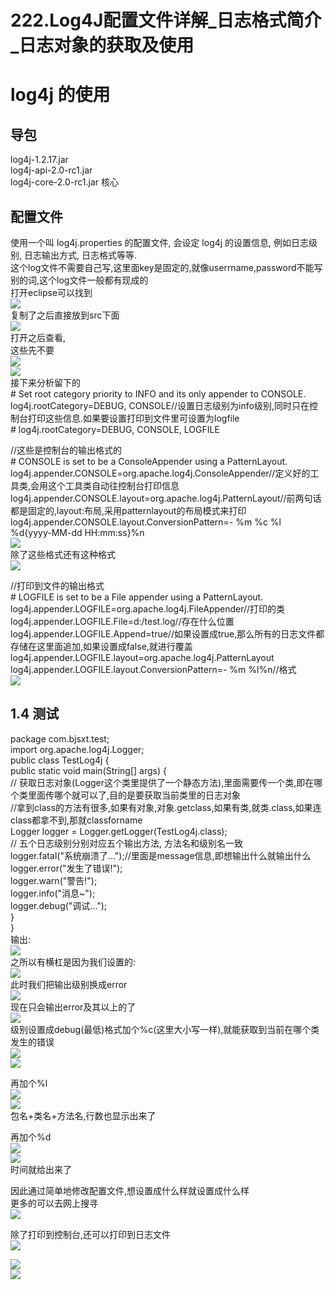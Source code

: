 # 222.Log4J配置文件详解_日志格式简介_日志对象的获取及使用

<a name="37b49c7a"></a>
# log4j 的使用
<a name="17277b5e"></a>
## 导包
log4j-1.2.17.jar<br />log4j-api-2.0-rc1.jar<br />log4j-core-2.0-rc1.jar 核心

<a name="15c64aa0"></a>
## 配置文件
使用一个叫 log4j.properties 的配置文件, 会设定 log4j 的设置信息, 例如日志级别, 日志输出方式, 日志格式等等.<br />这个log文件不需要自己写,这里面key是固定的,就像userrname,password不能写别的词,这个log文件一般都有现成的<br />打开eclipse可以找到<br />![](https://cdn.nlark.com/yuque/0/2019/png/349894/1561451242745-ef8a41e0-5aee-4ebf-b6cd-57a6af47de52.png#align=left&display=inline&height=398&originHeight=450&originWidth=940&status=done&width=831)<br />复制了之后直接放到src下面<br />![](https://cdn.nlark.com/yuque/0/2019/png/349894/1561451242843-d9bd6105-b28e-477c-994c-d7d91f489313.png#align=left&display=inline&height=357&originHeight=238&originWidth=339&status=done&width=509)<br />打开之后查看,<br />这些先不要<br />![](https://cdn.nlark.com/yuque/0/2019/png/349894/1561451242935-7fafc661-c965-4489-b809-eda89b72ffce.png#align=left&display=inline&height=350&originHeight=374&originWidth=888&status=done&width=831)<br />![](https://cdn.nlark.com/yuque/0/2019/png/349894/1561451243029-7c4acd3a-62ff-4879-a840-25e33c2e3c92.png#align=left&display=inline&height=182&originHeight=237&originWidth=1082&status=done&width=831)<br />接下来分析留下的<br /># Set root category priority to INFO and its only appender to CONSOLE.<br />log4j.rootCategory=DEBUG, CONSOLE//设置日志级别为info级别,同时只在控制台打印这些信息.如果要设置打印到文件里可设置为logfile<br /># log4j.rootCategory=DEBUG, CONSOLE, LOGFILE

//这些是控制台的输出格式的<br /># CONSOLE is set to be a ConsoleAppender using a PatternLayout.<br />log4j.appender.CONSOLE=org.apache.log4j.ConsoleAppender//定义好的工具类,会用这个工具类自动往控制台打印信息<br />log4j.appender.CONSOLE.layout=org.apache.log4j.PatternLayout//前两句话都是固定的,layout:布局,采用patternlayout的布局模式来打印<br />log4j.appender.CONSOLE.layout.ConversionPattern=- %m %c %l<br />%d{yyyy-MM-dd HH:mm:ss}%n<br />![](https://cdn.nlark.com/yuque/0/2019/png/349894/1561451243107-406c0d4d-aca2-433c-b1e7-6bf3d9eb4fba.png#align=left&display=inline&height=140&originHeight=166&originWidth=988&status=done&width=831)<br />除了这些格式还有这种格式<br />![](https://cdn.nlark.com/yuque/0/2019/png/349894/1561451243194-adefa2a2-ab1a-4e8d-ba46-8cf73a8a2af3.png#align=left&display=inline&height=69&originHeight=46&originWidth=328&status=done&width=492)

//打印到文件的输出格式<br /># LOGFILE is set to be a File appender using a PatternLayout.<br />log4j.appender.LOGFILE=org.apache.log4j.FileAppender//打印的类<br />log4j.appender.LOGFILE.File=d:/test.log//存在什么位置<br />log4j.appender.LOGFILE.Append=true//如果设置成true,那么所有的日志文件都存储在这里面追加,如果设置成false,就进行覆盖<br />log4j.appender.LOGFILE.layout=org.apache.log4j.PatternLayout<br />log4j.appender.LOGFILE.layout.ConversionPattern=- %m %l%n//格式<br />![](https://cdn.nlark.com/yuque/0/2019/png/349894/1561451243270-5ecd6a53-86f8-432f-af6c-7f6a29c9814d.png#align=left&display=inline&height=1252&originHeight=1241&originWidth=824&status=done&width=831)
<a name="1c91addf"></a>
## 1.4 测试
package com.bjsxt.test;<br />import org.apache.log4j.Logger;<br />public class TestLog4j {<br />public static void main(String[] args) {<br />// 获取日志对象(Logger这个类里提供了一个静态方法),里面需要传一个类,即在哪个类里面传哪个就可以了,目的是要获取当前类里的日志对象<br />//拿到class的方法有很多,如果有对象,对象.getclass,如果有类,就类.class,如果连class都拿不到,那就classforname<br />Logger logger = Logger.getLogger(TestLog4j.class);<br />// 五个日志级别分别对应五个输出方法, 方法名和级别名一致<br />logger.fatal("系统崩溃了...");//里面是message信息,即想输出什么就输出什么 <br />logger.error("发生了错误!");<br />logger.warn("警告!");<br />logger.info("消息~");<br />logger.debug("调试...");<br />}<br />}<br />输出:<br />![](https://cdn.nlark.com/yuque/0/2019/png/349894/1561451243351-c6b5c055-cfc4-461d-8f85-a1c03fa67015.png#align=left&display=inline&height=249&originHeight=166&originWidth=204&status=done&width=306)<br />之所以有横杠是因为我们设置的:<br />![](https://cdn.nlark.com/yuque/0/2019/png/349894/1561451243424-e5cd2067-21df-4e81-93c9-31e3bca19e5c.png#align=left&display=inline&height=171&originHeight=114&originWidth=504&status=done&width=756)<br />此时我们把输出级别换成error<br />![](https://cdn.nlark.com/yuque/0/2019/png/349894/1561451243509-9a41f493-b455-486f-846b-7daf74e0e470.png#align=left&display=inline&height=117&originHeight=106&originWidth=755&status=done&width=831)<br />现在只会输出error及其以上的了<br />![](https://cdn.nlark.com/yuque/0/2019/png/349894/1561451243579-3f7c4779-3bfe-40e4-b9e7-5a2239e2fc0a.png#align=left&display=inline&height=230&originHeight=153&originWidth=315&status=done&width=473)<br />级别设置成debug(最低)格式加个%c(这里大小写一样),就能获取到当前在哪个类发生的错误<br />![](https://cdn.nlark.com/yuque/0/2019/png/349894/1561451243645-38760460-567f-4328-ba47-6df21851c91e.png#align=left&display=inline&height=239&originHeight=293&originWidth=1020&status=done&width=831)<br />![](https://cdn.nlark.com/yuque/0/2019/png/349894/1561451243727-2e2cd1e0-509d-4fad-b9e5-62fd96c34b78.png#align=left&display=inline&height=277&originHeight=225&originWidth=674&status=done&width=831)

再加个%l<br />![](https://cdn.nlark.com/yuque/0/2019/png/349894/1561451243799-7547e95b-76e6-45ee-af6d-e271940124f0.png#align=left&display=inline&height=26&originHeight=30&originWidth=950&status=done&width=831)<br />![](https://cdn.nlark.com/yuque/0/2019/png/349894/1561451243886-0e8e8e56-ed2b-40c0-b28b-63366b546227.png#alt=&height=155&originHeight=224&originWidth=1203&width=831)<br />包名+类名+方法名,行数也显示出来了

再加个%d<br />![](https://cdn.nlark.com/yuque/0/2019/png/349894/1561451243991-598e4b1d-e2a9-4268-b608-4e964483faf6.png#alt=&height=26&originHeight=58&originWidth=1883&width=831)<br />![](https://cdn.nlark.com/yuque/0/2019/png/349894/1561451244069-2ba86f47-7291-481b-9a27-d62b49324819.png#alt=&height=143&originHeight=216&originWidth=1258&width=831)<br />时间就给出来了

因此通过简单地修改配置文件,想设置成什么样就设置成什么样<br />更多的可以去网上搜寻<br />![](https://cdn.nlark.com/yuque/0/2019/png/349894/1561451244148-c0f27e28-94b9-4485-959b-9d38f53ea1d8.png#alt=&height=561&originHeight=655&originWidth=969&width=831)

除了打印到控制台,还可以打印到日志文件<br />![](https://cdn.nlark.com/yuque/0/2019/png/349894/1561451244332-fb44adf5-8f4c-4034-b519-ff79135b4508.png#alt=&height=161&originHeight=139&originWidth=718&width=831)

![](https://cdn.nlark.com/yuque/0/2019/png/349894/1561451244440-dc10070b-b0ff-473d-91bb-3cfa9e01f8b9.png#alt=&height=621&originHeight=414&originWidth=415&width=623)<br />![](https://cdn.nlark.com/yuque/0/2019/png/349894/1561451244538-fbbba1ea-ec2d-4a0e-a39b-b574e7f6949c.png#alt=&height=347&originHeight=291&originWidth=697&width=831)


